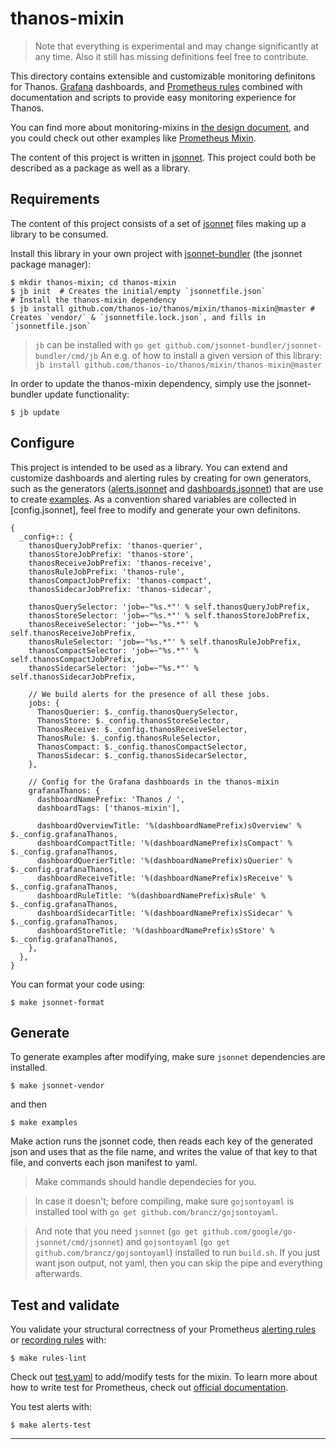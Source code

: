# thanos-mixin

> Note that everything is experimental and may change significantly at any time.
> Also it still has missing definitions feel free to contribute.

This directory contains extensible and customizable monitoring definitons for Thanos. [Grafana](http://grafana.com/) dashboards, and [Prometheus rules](https://prometheus.io/docs/prometheus/latest/configuration/recording_rules/) combined with documentation and scripts to provide easy monitoring experience for Thanos.

You can find more about monitoring-mixins in [the design document](https://docs.google.com/document/d/1A9xvzwqnFVSOZ5fD3blKODXfsat5fg6ZhnKu9LK3lB4/edit#heading=h.gt9r2h2gklj3), and you could check out other examples like [Prometheus Mixin](https://github.com/prometheus/prometheus/tree/master/documentation/prometheus-mixin).

The content of this project is written in [jsonnet](http://jsonnet.org/). This project could both be described as a package as well as a library.

## Requirements

The content of this project consists of a set of [jsonnet](http://jsonnet.org/) files making up a library to be consumed.

Install this library in your own project with [jsonnet-bundler](https://github.com/jsonnet-bundler/jsonnet-bundler#install) (the jsonnet package manager):

```shell
$ mkdir thanos-mixin; cd thanos-mixin
$ jb init  # Creates the initial/empty `jsonnetfile.json`
# Install the thanos-mixin dependency
$ jb install github.com/thanos-io/thanos/mixin/thanos-mixin@master # Creates `vendor/` & `jsonnetfile.lock.json`, and fills in `jsonnetfile.json`
```

> `jb` can be installed with `go get github.com/jsonnet-bundler/jsonnet-bundler/cmd/jb`
> An e.g. of how to install a given version of this library: `jb install github.com/thanos-io/thanos/mixin/thanos-mixin@master`

In order to update the thanos-mixin dependency, simply use the jsonnet-bundler update functionality:
```shell
$ jb update
```

## Configure

This project is intended to be used as a library. You can extend and customize dashboards and alerting rules by creating for own generators, such as the generators ([alerts.jsonnet](alerts.jsonnet) and [dashboards.jsonnet](dashboards.jsonnet)) that are use to create [examples](examples). As a convention shared variables are collected in [config.jsonnet], feel free to modify and generate your own definitons.

[embedmd]:# (config.libsonnet)
```libsonnet
{
  _config+:: {
    thanosQueryJobPrefix: 'thanos-querier',
    thanosStoreJobPrefix: 'thanos-store',
    thanosReceiveJobPrefix: 'thanos-receive',
    thanosRuleJobPrefix: 'thanos-rule',
    thanosCompactJobPrefix: 'thanos-compact',
    thanosSidecarJobPrefix: 'thanos-sidecar',

    thanosQuerySelector: 'job=~"%s.*"' % self.thanosQueryJobPrefix,
    thanosStoreSelector: 'job=~"%s.*"' % self.thanosStoreJobPrefix,
    thanosReceiveSelector: 'job=~"%s.*"' % self.thanosReceiveJobPrefix,
    thanosRuleSelector: 'job=~"%s.*"' % self.thanosRuleJobPrefix,
    thanosCompactSelector: 'job=~"%s.*"' % self.thanosCompactJobPrefix,
    thanosSidecarSelector: 'job=~"%s.*"' % self.thanosSidecarJobPrefix,

    // We build alerts for the presence of all these jobs.
    jobs: {
      ThanosQuerier: $._config.thanosQuerySelector,
      ThanosStore: $._config.thanosStoreSelector,
      ThanosReceive: $._config.thanosReceiveSelector,
      ThanosRule: $._config.thanosRuleSelector,
      ThanosCompact: $._config.thanosCompactSelector,
      ThanosSidecar: $._config.thanosSidecarSelector,
    },

    // Config for the Grafana dashboards in the thanos-mixin
    grafanaThanos: {
      dashboardNamePrefix: 'Thanos / ',
      dashboardTags: ['thanos-mixin'],

      dashboardOverviewTitle: '%(dashboardNamePrefix)sOverview' % $._config.grafanaThanos,
      dashboardCompactTitle: '%(dashboardNamePrefix)sCompact' % $._config.grafanaThanos,
      dashboardQuerierTitle: '%(dashboardNamePrefix)sQuerier' % $._config.grafanaThanos,
      dashboardReceiveTitle: '%(dashboardNamePrefix)sReceive' % $._config.grafanaThanos,
      dashboardRuleTitle: '%(dashboardNamePrefix)sRule' % $._config.grafanaThanos,
      dashboardSidecarTitle: '%(dashboardNamePrefix)sSidecar' % $._config.grafanaThanos,
      dashboardStoreTitle: '%(dashboardNamePrefix)sStore' % $._config.grafanaThanos,
    },
  },
}
```

You can format your code using:
```shell
$ make jsonnet-format
```

## Generate

To generate examples after modifying, make sure `jsonnet` dependencies are installed.
```shell
$ make jsonnet-vendor
```

and then

```shell
$ make examples
```

Make action runs the jsonnet code, then reads each key of the generated json and uses that as the file name, and writes the value of that key to that file, and converts each json manifest to yaml.

> Make commands should handle dependecies for you.

> In case it doesn't; before compiling, make sure `gojsontoyaml` is installed tool with `go get github.com/brancz/gojsontoyaml`.

> And note that you need `jsonnet` (`go get github.com/google/go-jsonnet/cmd/jsonnet`) and `gojsontoyaml` (`go get github.com/brancz/gojsontoyaml`) installed to run `build.sh`. If you just want json output, not yaml, then you can skip the pipe and everything afterwards.

## Test and validate

You validate your structural correctness of your Prometheus [alerting rules](https://prometheus.io/docs/prometheus/latest/configuration/alerting_rules/) or [recording rules](https://prometheus.io/docs/prometheus/latest/configuration/recording_rules/) with:

```shell
$ make rules-lint
```

Check out [test.yaml](examples/alerts/tests.yaml) to add/modify tests for the mixin. To learn more about how to write test for Prometheus, check out [official documentation](https://www.prometheus.io/docs/prometheus/latest/configuration/unit_testing_rules/).

You test alerts with:

```shell
$ make alerts-test
```

---
